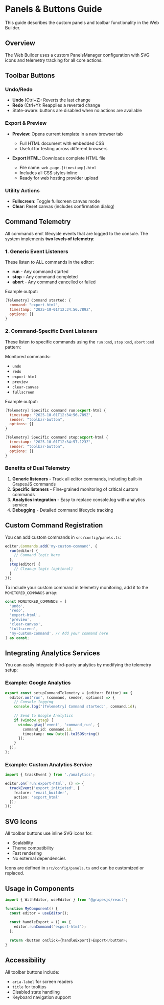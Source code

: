 # Panels & Buttons Guide

This guide describes the custom panels and toolbar functionality in the Web Builder.

## Overview

The Web Builder uses a custom PanelsManager configuration with SVG icons and telemetry tracking for all core actions.

## Toolbar Buttons

### Undo/Redo
- **Undo** (Ctrl+Z): Reverts the last change
- **Redo** (Ctrl+Y): Reapplies a reverted change
- State-aware: buttons are disabled when no actions are available

### Export & Preview
- **Preview**: Opens current template in a new browser tab
  - Full HTML document with embedded CSS
  - Useful for testing across different browsers
  
- **Export HTML**: Downloads complete HTML file
  - File name: `web-page-[timestamp].html`
  - Includes all CSS styles inline
  - Ready for web hosting provider upload

### Utility Actions
- **Fullscreen**: Toggle fullscreen canvas mode
- **Clear**: Reset canvas (includes confirmation dialog)

## Command Telemetry

All commands emit lifecycle events that are logged to the console. The system implements **two levels of telemetry**:

### 1. Generic Event Listeners

These listen to ALL commands in the editor:

- **run** - Any command started
- **stop** - Any command completed
- **abort** - Any command cancelled or failed

Example output:
```javascript
[Telemetry] Command started: {
  command: "export-html",
  timestamp: "2025-10-01T12:34:56.789Z",
  options: {}
}
```

### 2. Command-Specific Event Listeners

These listen to specific commands using the `run:cmd`, `stop:cmd`, `abort:cmd` pattern:

Monitored commands:
- `undo`
- `redo`
- `export-html`
- `preview`
- `clear-canvas`
- `fullscreen`

Example output:
```javascript
[Telemetry] Specific command run:export-html {
  timestamp: "2025-10-01T12:34:56.789Z",
  sender: "toolbar-button",
  options: {}
}

[Telemetry] Specific command stop:export-html {
  timestamp: "2025-10-01T12:34:57.123Z",
  sender: "toolbar-button",
  options: {}
}
```

### Benefits of Dual Telemetry

1. **Generic listeners** - Track all editor commands, including built-in GrapesJS commands
2. **Specific listeners** - Fine-grained monitoring of critical custom commands
3. **Analytics integration** - Easy to replace console.log with analytics service
4. **Debugging** - Detailed command lifecycle tracking

## Custom Command Registration

You can add custom commands in `src/config/panels.ts`:

```typescript
editor.Commands.add('my-custom-command', {
  run(editor) {
    // Command logic here
  },
  stop(editor) {
    // Cleanup logic (optional)
  }
});
```

To include your custom command in telemetry monitoring, add it to the `MONITORED_COMMANDS` array:

```typescript
const MONITORED_COMMANDS = [
  'undo',
  'redo',
  'export-html',
  'preview',
  'clear-canvas',
  'fullscreen',
  'my-custom-command', // Add your command here
] as const;
```

## Integrating Analytics Services

You can easily integrate third-party analytics by modifying the telemetry setup:

### Example: Google Analytics

```typescript
export const setupCommandTelemetry = (editor: Editor) => {
  editor.on('run', (command, sender, options) => {
    // Console logging
    console.log('[Telemetry] Command started:', command.id);
    
    // Send to Google Analytics
    if (window.gtag) {
      window.gtag('event', 'command_run', {
        command_id: command.id,
        timestamp: new Date().toISOString()
      });
    }
  });
};
```

### Example: Custom Analytics Service

```typescript
import { trackEvent } from './analytics';

editor.on(`run:export-html`, () => {
  trackEvent('export_initiated', {
    feature: 'email_builder',
    action: 'export_html'
  });
});
```

## SVG Icons

All toolbar buttons use inline SVG icons for:
- Scalability
- Theme compatibility
- Fast rendering
- No external dependencies

Icons are defined in `src/config/panels.ts` and can be customized or replaced.

## Usage in Components

```typescript
import { WithEditor, useEditor } from "@grapesjs/react";

function MyComponent() {
  const editor = useEditor();
  
  const handleExport = () => {
    editor.runCommand('export-html');
  };
  
  return <button onClick={handleExport}>Export</button>;
}
```

## Accessibility

All toolbar buttons include:
- `aria-label` for screen readers
- `title` for tooltips
- Disabled state handling
- Keyboard navigation support

